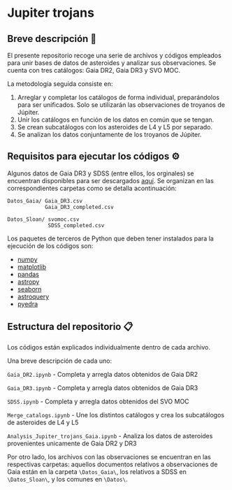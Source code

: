 # Jupiter trojans

## Breve descripción 📖

El presente repositorio recoge una serie de archivos y códigos empleados para unir bases de datos de asteroides y analizar sus observaciones. Se cuenta con tres catálogos: Gaia DR2, Gaia DR3 y SVO MOC. 

La metodología seguida consiste en:

1. Arreglar y completar los catálogos de forma individual, preparándolos para ser unificados. Solo se utilizarán las observaciones de troyanos de Júpiter.
2. Unir los catálogos en función de los datos en común que se tengan.
3. Se crean subcatálogos con los asteroides de L4 y L5 por separado.
4. Se analizan los datos conjuntamente de los troyanos de Júpiter.


## Requisitos para ejecutar los códigos ⚙️

Algunos datos de Gaia DR3 y SDSS (entre ellos, los orginales) se encuentran disponibles para ser descargados [aquí](https://drive.google.com/drive/folders/1iRTPjhQL8YtAJDXacUd6ybkmz607drWK?usp=sharing). Se organizan en las correspondientes carpetas como se detalla acontinuación:

```
Datos_Gaia/ Gaia_DR3.csv
            Gaia_DR3_completed.csv
         
Datos_Sloan/ svomoc.csv
             SDSS_completed.csv
```             

Los paquetes de terceros de Python que deben tener instalados para la ejecución de los códigos son:

- [numpy](https://numpy.org/)
- [matplotlib](https://matplotlib.org/)
- [pandas](https://pandas.pydata.org/)
- [astropy](https://www.astropy.org/)
- [seaborn](https://seaborn.pydata.org/)
- [astroquery](https://astroquery.readthedocs.io/en/latest/)
- [pyedra](https://pyedra.readthedocs.io/en/latest/)


## Estructura del repositorio 📋  

Los códigos están explicados individualmente dentro de cada archivo.

Una breve descripción de cada uno:

`Gaia_DR2.ipynb`                      - Completa y arregla datos obtenidos de Gaia DR2
 
`Gaia_DR3.ipynb`                      - Completa y arregla datos obtenidos de Gaia DR3

`SDSS.ipynb`                          - Completa y arregla datos obtenidos del SVO MOC

`Merge_catalogs.ipynb`                - Une los distintos catálogos y crea los subcatálogos de asteroides de L4 y L5

`Analysis_Jupiter_trojans_Gaia.ipynb` - Analiza los datos de asteroides provenientes unicamente de Gaia DR2 y DR3

Por otro lado, los archivos con las observaciones se encuentran en las respectivas carpetas: aquellos documentos relativos a observaciones de Gaia están en la carpeta `\Datos_Gaia\`, los relativos a SDSS en `\Datos_Sloan\`, y los comunes en `\Datos\`.
